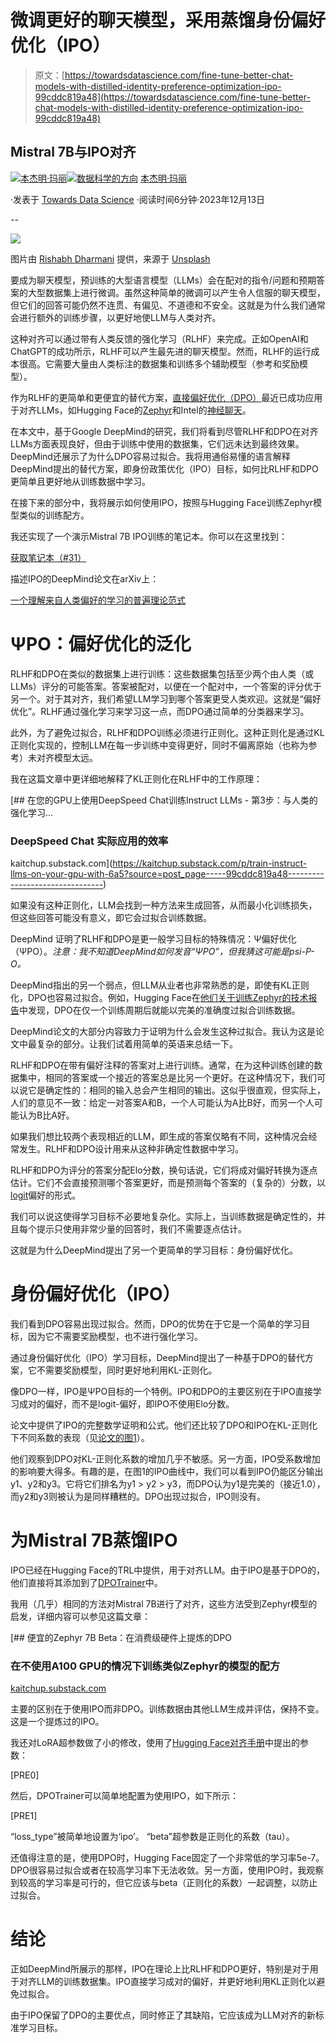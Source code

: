 # 微调更好的聊天模型，采用蒸馏身份偏好优化（IPO）

> 原文：[https://towardsdatascience.com/fine-tune-better-chat-models-with-distilled-identity-preference-optimization-ipo-99cddc819a48](https://towardsdatascience.com/fine-tune-better-chat-models-with-distilled-identity-preference-optimization-ipo-99cddc819a48)

## Mistral 7B与IPO对齐

[](https://medium.com/@bnjmn_marie?source=post_page-----99cddc819a48--------------------------------)[![本杰明·玛丽](../Images/3ea1ad230cb1e67610418a8e36a5e5dd.png)](https://medium.com/@bnjmn_marie?source=post_page-----99cddc819a48--------------------------------)[](https://towardsdatascience.com/?source=post_page-----99cddc819a48--------------------------------)[![数据科学的方向](../Images/a6ff2676ffcc0c7aad8aaf1d79379785.png)](https://towardsdatascience.com/?source=post_page-----99cddc819a48--------------------------------) [本杰明·玛丽](https://medium.com/@bnjmn_marie?source=post_page-----99cddc819a48--------------------------------)

·发表于 [Towards Data Science](https://towardsdatascience.com/?source=post_page-----99cddc819a48--------------------------------) ·阅读时间6分钟·2023年12月13日

--

![](../Images/e762c4828a29a687b5f127b736a29db8.png)

图片由 [Rishabh Dharmani](https://unsplash.com/@rishabhdharmani?utm_source=medium&utm_medium=referral) 提供，来源于 [Unsplash](https://unsplash.com/?utm_source=medium&utm_medium=referral)

要成为聊天模型，预训练的大型语言模型（LLMs）会在配对的指令/问题和预期答案的大型数据集上进行微调。虽然这种简单的微调可以产生令人信服的聊天模型，但它们的回答可能仍然不连贯、有偏见、不道德和不安全。这就是为什么我们通常会进行额外的训练步骤，以更好地使LLM与人类对齐。

这种对齐可以通过带有人类反馈的强化学习（RLHF）来完成。正如OpenAI和ChatGPT的成功所示，RLHF可以产生最先进的聊天模型。然而，RLHF的运行成本很高。它需要大量由人类标注的数据集和训练多个辅助模型（参考和奖励模型）。

作为RLHF的更简单和更便宜的替代方案，[直接偏好优化（DPO）](https://kaitchup.substack.com/p/fine-tune-your-own-instruct-version)最近已成功应用于对齐LLMs，如Hugging Face的[Zephyr](https://huggingface.co/HuggingFaceH4/zephyr-7b-beta)和Intel的[神经聊天](https://huggingface.co/Intel/neural-chat-7b-v3)。

在本文中，基于Google DeepMind的研究，我们将看到尽管RLHF和DPO在对齐LLMs方面表现良好，但由于训练中使用的数据集，它们远未达到最终效果。DeepMind还展示了为什么DPO容易过拟合。我将用通俗易懂的语言解释DeepMind提出的替代方案，即身份政策优化（IPO）目标，如何比RLHF和DPO更简单且更好地从训练数据中学习。

在接下来的部分中，我将展示如何使用IPO，按照与Hugging Face训练Zephyr模型类似的训练配方。

我还实现了一个演示Mistral 7B IPO训练的笔记本。你可以在这里找到：

[获取笔记本（#31）](https://kaitchup.substack.com/p/notebooks)

描述IPO的DeepMind论文在arXiv上：

[一个理解来自人类偏好的学习的普遍理论范式](https://arxiv.org/abs/2310.12036)

# ΨPO：偏好优化的泛化

RLHF和DPO在类似的数据集上进行训练：这些数据集包括至少两个由人类（或LLMs）评分的可能答案。答案被配对，以便在一个配对中，一个答案的评分优于另一个。对于其对齐，我们希望LLM学习到哪个答案更受人类欢迎。这就是“偏好优化”。RLHF通过强化学习来学习这一点，而DPO通过简单的分类器来学习。

此外，为了避免过拟合，RLHF和DPO训练必须进行正则化。这种正则化是通过KL正则化实现的，控制LLM在每一步训练中变得更好，同时不偏离原始（也称为参考）未对齐模型太远。

我在这篇文章中更详细地解释了KL正则化在RLHF中的工作原理：

[](https://kaitchup.substack.com/p/train-instruct-llms-on-your-gpu-with-6a5?source=post_page-----99cddc819a48--------------------------------) [## 在您的GPU上使用DeepSpeed Chat训练Instruct LLMs - 第3步：与人类的强化学习…

### DeepSpeed Chat 实际应用的效率

kaitchup.substack.com](https://kaitchup.substack.com/p/train-instruct-llms-on-your-gpu-with-6a5?source=post_page-----99cddc819a48--------------------------------)

如果没有这种正则化，LLM会找到一种方法来生成回答，从而最小化训练损失，但这些回答可能没有意义，即它会过拟合训练数据。

DeepMind 证明了RLHF和DPO是更一般学习目标的特殊情况：Ψ偏好优化（ΨPO）。*注意：我不知道DeepMind如何发音“ΨPO”，但我猜这可能是psi-P-O。*

DeepMind指出的另一个弱点，但LLM从业者也非常熟悉的是，即使有KL正则化，DPO也容易过拟合。例如，Hugging Face在[他们关于训练Zephyr的技术报告](https://arxiv.org/abs/2310.16944)中发现，DPO在仅一个训练周期后就能以完美的准确度过拟合训练数据。

DeepMind论文的大部分内容致力于证明为什么会发生这种过拟合。我认为这是论文中最复杂的部分。让我们试着用简单的英语来总结一下。

RLHF和DPO在带有偏好注释的答案对上进行训练。通常，在为这种训练创建的数据集中，相同的答案或一个接近的答案总是比另一个更好。在这种情况下，我们可以说它是确定性的：相同的输入总会产生相同的输出。这似乎很直观，但实际上，人们的意见不一致：给定一对答案A和B，一个人可能认为A比B好，而另一个人可能认为B比A好。

如果我们想比较两个表现相近的LLM，即生成的答案仅略有不同，这种情况会经常发生。RLHF和DPO设计用来从这种非确定性数据中学习。

RLHF和DPO为评分的答案分配Elo分数，换句话说，它们将成对偏好转换为逐点估计。它们不会直接预测哪个答案更好，而是预测每个答案的（复杂的）分数，以[logit](https://en.wikipedia.org/wiki/Logit)偏好的形式。

我们可以说这使得学习目标不必要地复杂化。实际上，当训练数据是确定性的，并且每个提示只使用非常少量的回答时，我们不需要逐点估计。

这就是为什么DeepMind提出了另一个更简单的学习目标：身份偏好优化。

# 身份偏好优化（IPO）

我们看到DPO容易出现过拟合。然而，DPO的优势在于它是一个简单的学习目标，因为它不需要奖励模型，也不进行强化学习。

通过身份偏好优化（IPO）学习目标，DeepMind提出了一种基于DPO的替代方案，它不需要奖励模型，同时更好地利用KL-正则化。

像DPO一样，IPO是ΨPO目标的一个特例。IPO和DPO的主要区别在于IPO直接学习成对的偏好，而不是logit-偏好，即IPO不使用Elo分数。

论文中提供了IPO的完整数学证明和公式。他们还比较了DPO和IPO在KL-正则化下不同系数的表现（见[论文的图1](https://arxiv.org/pdf/2310.12036.pdf)）。

他们观察到DPO对KL-正则化系数的增加几乎不敏感。另一方面，IPO受系数增加的影响要大得多。有趣的是，在图1的IPO曲线中，我们可以看到IPO仍能区分输出y1、y2和y3。它将它们排名为y1 > y2 > y3，而DPO认为y1是完美的（接近1.0），而y2和y3则被认为是同样糟糕的。DPO出现过拟合，IPO则没有。

# 为Mistral 7B蒸馏IPO

IPO已经在Hugging Face的TRL中提供，用于对齐LLM。由于IPO是基于DPO的，他们直接将其添加到了[DPOTrainer](https://huggingface.co/docs/trl/main/en/dpo_trainer)中。

我用（几乎）相同的方法对Mistral 7B进行了对齐，这些方法受到Zephyr模型的启发，详细内容可以参见这篇文章：

[](https://kaitchup.substack.com/p/a-cheap-zephyr-7b-beta-distilled?source=post_page-----99cddc819a48--------------------------------) [## 便宜的Zephyr 7B Beta：在消费级硬件上提炼的DPO

### 在不使用A100 GPU的情况下训练类似Zephyr的模型的配方

[kaitchup.substack.com](https://kaitchup.substack.com/p/a-cheap-zephyr-7b-beta-distilled?source=post_page-----99cddc819a48--------------------------------)

主要的区别在于使用IPO而非DPO。训练数据由其他LLM生成并评估，保持不变。这是一个提炼过的IPO。

我还对LoRA超参数做了小的修改，使用了[Hugging Face对齐手册](https://github.com/huggingface/alignment-handbook/blob/main/recipes/zephyr-7b-beta/sft/config_lora.yaml)中提出的参数：

[PRE0]

然后，DPOTrainer可以简单地配置为使用IPO，如下所示：

[PRE1]

“loss_type”被简单地设置为‘ipo’。 “beta”超参数是正则化的系数（tau）。

还值得注意的是，使用DPO时，Hugging Face固定了一个非常低的学习率5e-7。DPO很容易过拟合或者在较高学习率下无法收敛。另一方面，使用IPO时，我观察到较高的学习率是可行的，但它应该与beta（正则化的系数）一起调整，以防止过拟合。

# 结论

正如DeepMind所展示的那样，IPO在理论上比RLHF和DPO更好，特别是对于用于对齐LLM的训练数据集。IPO直接学习成对的偏好，并更好地利用KL正则化以避免过拟合。

由于IPO保留了DPO的主要优点，同时修正了其缺陷，它应该成为LLM对齐的新标准学习目标。

